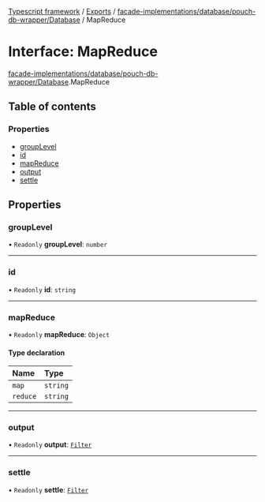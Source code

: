 [Typescript framework](../index.md) / [Exports](../modules.md) / [facade-implementations/database/pouch-db-wrapper/Database](../modules/facade_implementations_database_pouch_db_wrapper_Database.md) / MapReduce

# Interface: MapReduce

[facade-implementations/database/pouch-db-wrapper/Database](../modules/facade_implementations_database_pouch_db_wrapper_Database.md).MapReduce

## Table of contents

### Properties

- [groupLevel](facade_implementations_database_pouch_db_wrapper_Database.MapReduce.md#grouplevel)
- [id](facade_implementations_database_pouch_db_wrapper_Database.MapReduce.md#id)
- [mapReduce](facade_implementations_database_pouch_db_wrapper_Database.MapReduce.md#mapreduce)
- [output](facade_implementations_database_pouch_db_wrapper_Database.MapReduce.md#output)
- [settle](facade_implementations_database_pouch_db_wrapper_Database.MapReduce.md#settle)

## Properties

### groupLevel

• `Readonly` **groupLevel**: `number`

___

### id

• `Readonly` **id**: `string`

___

### mapReduce

• `Readonly` **mapReduce**: `Object`

#### Type declaration

| Name | Type |
| :------ | :------ |
| `map` | `string` |
| `reduce` | `string` |

___

### output

• `Readonly` **output**: [`Filter`](facade_implementations_database_pouch_db_wrapper_Database.Filter.md)

___

### settle

• `Readonly` **settle**: [`Filter`](facade_implementations_database_pouch_db_wrapper_Database.Filter.md)
